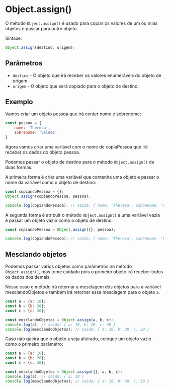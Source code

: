 # Object.assign()

O método `Object.assign()` é usado para copiar os valores de um ou mias objetos e passar para outro objeto.

Sintaxe:

```js
Object.assign(destino, origem);
```

## Parâmetros

* `destino` - O objeto que irá receber os valores enumeráveis do objeto de origem.
* `origem` - O objeto que será copiado para o objeto de destino.

## Exemplo

Vamos criar um objeto pessoa que irá conter nome e sobrenome:

```js
const pessoa = {
    nome: 'Theresa',
    sobrenome: 'Valdez'
}
```

Agora vamos criar uma variável com o nome de copiaPessoa que irá receber os dados do objeto pessoa.

Podemos passar o objeto de destino para o método `Object.assign()` de duas formas.

A primeira forma é criar uma variável que contenha uma objeto e passar o nome da variável como o objeto de destino:

```js
const copiandoPessoa = {};
Object.assign(copiandoPessoa, pessoa);

console.log(copiandoPessoa); // saída: { nome: 'Theresa', sobrenome: 'Valdez' }
```

A segunda forma é atribuir o método `Object.assign()` a uma variável vazia e passar um objeto vazio como o objeto de destino:

```js
const copiandoPessoa = Object.assign({}, pessoa);

console.log(copiandoPessoa); // saída: { nome: 'Theresa', sobrenome: 'Valdez' }
```

## Mesclando objetos

Podemos passar vários objetos como parâmetros no método `Object.assign()`, mas tome cuidado pois o primeiro objeto irá receber todos os dados dos demais:

Nesse caso o método irá retornar a mesclagem dos objetos para a variável mesclandoObjetos e também irá retornar essa mesclagem para o objeto `a`.

```js
const a = {a: 10};
const b = {b: 20};
const c = {c: 30};

const mesclandoObjetos = Object.assign(a, b, c);
console.log(a); // saída: { a: 10, b: 20, c: 30 }
console.log(mesclandoObjetos); // saída: { a: 10, b: 20, c: 30 }
```

Caso não queira que o objeto `a` seja alterado, coloque um objeto vazio como o primeiro parâmetro:

```js
const a = {a: 10};
const b = {b: 20};
const c = {c: 30};

const mesclandoObjetos = Object.assign({}, a, b, c);
console.log(a); // saída: { a: 10 }
console.log(mesclandoObjetos); // saída: { a: 10, b: 20, c: 30 }
```
